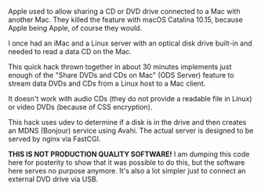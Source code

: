 Apple used to allow sharing a CD or DVD drive connected to a Mac with another Mac. They killed the feature with macOS Catalina 10.15, because Apple being Apple, of course they would.

I once had an iMac and a Linux server with an optical disk drive built-in and needed to read a data CD on the Mac.

This quick hack thrown together in about 30 minutes implements just enough of the "Share DVDs and CDs on Mac" (ODS Server) feature to stream data DVDs and CDs from a Linux host to a Mac client.

It doesn't work with audio CDs (they do not provide a readable file in Linux) or video DVDs (because of CSS encryption).

This hack uses udev to determine if a disk is in the drive and then creates an MDNS (Bonjour) service using Avahi. The actual server is designed to be served by nginx via FastCGI.


**THIS IS NOT PRODUCTION QUALITY SOFTWARE!** I am dumping this code here for posterity to show that it was possible to do this, but the software here serves no purpose anymore. It's also a lot simpler just to connect an external DVD drive via USB.
